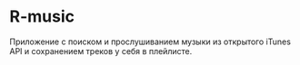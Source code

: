 # R-music

Приложение с поиском и прослушиванием музыки из открытого iTunes API и сохранением треков у себя в плейлисте.
